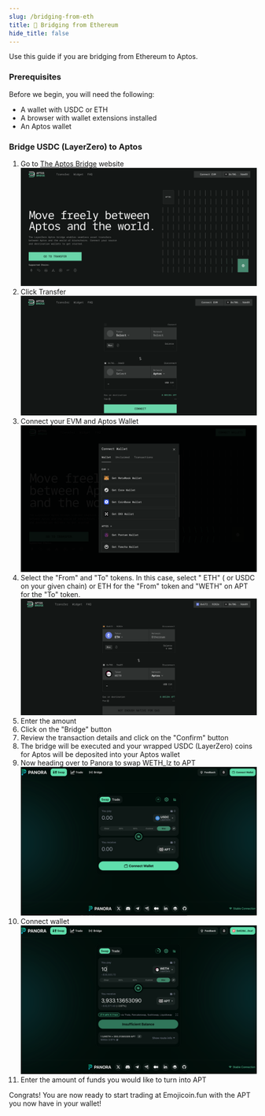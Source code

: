 ```yaml
---
slug: /bridging-from-eth
title: 🔷 Bridging from Ethereum
hide_title: false
---
```


<!--- cspell:word Panora -->

Use this guide if you are bridging from Ethereum to Aptos.

### Prerequisites

Before we begin, you will need the following:

- A wallet with USDC or ETH
- A browser with wallet extensions installed
- An Aptos wallet

### Bridge USDC (LayerZero) to Aptos

1. Go to [The Aptos Bridge] website
   ![eth1](./images/eth1.png "eth1")
1. Click Transfer
   ![eth2](./images/eth2.png "eth2")
1. Connect your EVM and Aptos Wallet
   ![eth3](./images/eth3.png "eth3")
1. Select the "From" and "To" tokens. In this case,  select " ETH" ( or USDC
   on your given chain) or ETH for the "From" token and "WETH" on APT for the
   "To" token.
   ![eth4](./images/eth4.png "eth4")
1. Enter the amount
1. Click on the "Bridge" button
1. Review the transaction details and click on the "Confirm" button
1. The bridge will be executed and your wrapped USDC (LayerZero) coins for
   Aptos will be deposited into your Aptos wallet
1. Now heading over to Panora to swap WETH_lz to APT
   ![eth5](./images/eth5.png "eth5")
1. Connect wallet
   ![eth6](./images/eth6.png "eth6")
1. Enter the amount of funds you would like to turn into APT

Congrats! You are now ready to start trading at Emojicoin.fun with the APT you
now have in your wallet!

[the aptos bridge]: https://theaptosbridge.com/
